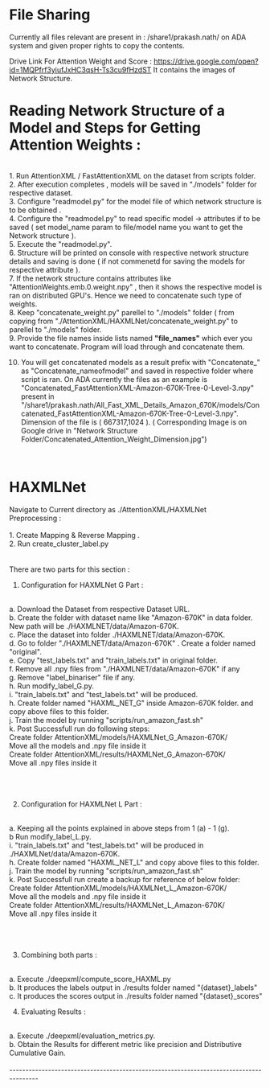 # File Sharing 

Currently all files relevant are present in : /share1/prakash.nath/ on ADA system and given proper rights to copy the contents. 

Drive Link For Attention Weight and Score : https://drive.google.com/open?id=1MQPfrf3yiufJxHC3qsH-Ts3cu9fHzdST
It contains the images of Network Structure. 

# Reading Network Structure of a Model and Steps for Getting Attention Weights :

<br />
1. Run AttentionXML / FastAttentionXML on the dataset from scripts folder.
<br />
2. After execution completes , models will be saved in "./models" folder for respective dataset. 
<br />
3. Configure "readmodel.py" for the model file of which network structure is to be obtained . 
<br />
4. Configure the "readmodel.py" to read specific model -> attributes if to be saved  ( set model_name param to file/model name you want to get the Network structure ).
<br />
5. Execute the "readmodel.py".
<br />
6. Structure will be printed on console with respective network structure details and saving is done ( if not commenetd for saving the models for respective attribute ).
<br />
7. If the network structure contains attributes like "AttentionWeights.emb.0.weight.npy" , then it shows the respective model is ran on distributed GPU's. Hence we need to concatenate such type of weights.
<br />
8. Keep "concatenate_weight.py" parellel to "./models" folder ( from copying from "./AttentionXML/HAXMLNet/concatenate_weight.py" to parellel to "./models" folder.
<br />
9. Provide the file names inside lists named <b>"file_names"</b> which ever you want to concatenate. Program will load through and concatenate them.
<br />

10. You will get concatenated models as a result prefix with "Concatenate_" as "Concatenate_nameofmodel" and saved in respective folder where script is ran. On ADA currently the files as an example is "Concatenated_FastAttentionXML-Amazon-670K-Tree-0-Level-3.npy" present in "/share1/prakash.nath/All_Fast_XML_Details_Amazon_670K/models/Concatenated_FastAttentionXML-Amazon-670K-Tree-0-Level-3.npy". Dimension of the file is ( 667317,1024 ). ( Corresponding Image is on Google drive in "Network Structure Folder/Concatenated_Attention_Weight_Dimension.jpg") 

<br />
	
# HAXMLNet

Navigate to Current directory as  ./AttentionXML/HAXMLNet
<br />
Preprocessing : 
<br />
<br />
	1. Create Mapping & Reverse Mapping .
<br />
	2. Run create_cluster_label.py
<br />
<br />
<br />
There are two parts for this section : 
<br />
1) Configuration for HAXMLNet G Part : 
<br />
	a. Download the Dataset from respective Dataset URL.
<br />
	b. Create the folder with dataset name like "Amazon-670K" in data folder. New path will be ./HAXMLNET/data/Amazon-670K.
<br />
	c. Place the dataset into folder ./HAXMLNET/data/Amazon-670K. 
<br />
	d. Go to folder "./HAXMLNET/data/Amazon-670K" . Create a folder named "original".
<br />
	e. Copy "test_labels.txt" and "train_labels.txt" in original folder.
<br />
	f. Remove all .npy files from "./HAXMLNET/data/Amazon-670K" if any
<br />
	g. Remove "label_binariser" file if any.  
<br />
	h. Run modify_label_G.py.
<br />
	i. "train_labels.txt" and "test_labels.txt" will be produced.
<br />
	h. Create folder named "HAXML_NET_G" inside Amazon-670K folder. and copy above files to this folder.
<br />
	j. Train the model by running "scripts/run_amazon_fast.sh" 
<br />
	k. Post Successfull run do following steps:
<br />
		Create folder AttentionXML/models/HAXMLNet_G_Amazon-670K/ <br>
		Move all the models and .npy file inside it <br>
		Create folder AttentionXML/results/HAXMLNet_G_Amazon-670K/ <br>
		Move all .npy files inside it  <br>
	
<br />
<br />
<br />

2) Configuration for HAXMLNet L Part :
<br />
	a. Keeping all the points explained in above steps from 1 (a) - 1 (g).  
<br />
	b Run modify_label_L.py.
<br />
	i. "train_labels.txt" and "test_labels.txt" will be produced in ./HAXMLNet/data/Amazon-670K.
<br />
	h. Create folder named "HAXML_NET_L" and copy above files to this folder.
<br />
	j. Train the model by running "scripts/run_amazon_fast.sh" 
<br />
	k. Post Successfull run create a backup for reference of below folder:
<br/>
	   	Create folder AttentionXML/models/HAXMLNet_L_Amazon-670K/ <br>
		Move all the models and .npy file inside it <br>
		Create folder AttentionXML/results/HAXMLNet_L_Amazon-670K/ <br>
		Move all .npy files inside it  <br>
<br />
<br />
<br />

3) Combining both parts : 
<br />
	a. Execute ./deepxml/compute_score_HAXML.py
<br />
	b. It produces the labels output in ./results folder named "{dataset}_labels"
<br />
	c. It produces the scores output in ./results folder named "{dataset}_scores"

<br />

4) Evaluating Results : 
<br />
	a. Execute ./deepxml/evaluation_metrics.py. 
<br />
	b. Obtain the Results for different metric like precision and Distributive Cumulative Gain.  
<br />
<br />
---------------------------------------------------------------------------------------


